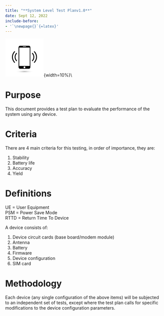 ```yaml
---
title: "**System Level Test Planv1.0**"
date: Sept 12, 2022
include-before:
- '`\newpage{}`{=latex}'
---
```

 ![image](./images/phone.png){width=10%}\

# Purpose

This document provides a test plan to evaluate the performance of the system using any device.

# Criteria

There are 4 main criteria for this testing, in order of importance, they are:

1. Stability
2. Battery life
3. Accuracy
4. Yield

# Definitions

UE = User Equipment    
PSM = Power Save Mode    
RTTD = Return Time To Device   

A device consists of:

1. Device circuit cards (base board/modem module)
2. Antenna
3. Battery
4. Firmware
5. Device configuration
6. SIM card

# Methodology

Each device (any single configuration of the above items) will be subjected to an independent set of tests, except where the test plan calls for specific modifications to the device configuration parameters.




